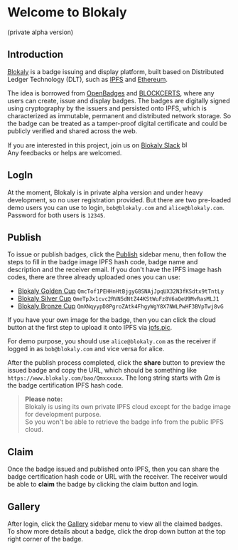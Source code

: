 # Welcome to Blokaly 

(private alpha version)

## Introduction

[Blokaly](https://www.blokaly.com) is a badge issuing and display platform, built based on Distributed Ledger Technology (DLT), such as [IPFS](https://ipfs.io/) and [Ethereum](https://www.ethereum.org/).

The idea is borrowed from [OpenBadges](https://openbadges.org/) and [BLOCKCERTS](http://www.blockcerts.org/), where any users can create, issue and display badges.
The badges are digitally signed using cryptography by the issuers and persisted onto IPFS, which is characterized as immutable, permanent and distributed network storage.
So the badge can be treated as a tamper-proof digital certificate and could be publicly verified and shared across the web.
  
If you are interested in this project, join us on [Blokaly Slack](https://blokaly.slack.com) [<img src="../../images/slack.png" alt="blokaly​.slack​.com" style="hight: 15px; width: 15px;"/>](https://blokaly.slack.com)<br/>
Any feedbacks or helps are welcomed.

## LogIn

At the moment, Blokaly is in private alpha version and under heavy development, so no user registration provided.
But there are two pre-loaded demo users you can use to login, `bob@blokaly.com` and `alice@blokaly.com`. Password for both users is `12345`.

## Publish

To issue or publish badges, click the [Publish](https://www.blokaly.com/publish) sidebar menu, then follow the steps to fill in the badge image IPFS hash code, badge name and description and the receiver email.
If you don't have the IPFS image hash codes, there are three already uploaded ones you can use:

- [Blokaly Golden Cup](https://gateway.ipfs.io/ipfs/QmcTof1PEHHnHtBjgyG8SNAjJpqUX32N3fKSdtx9tTntLy) `QmcTof1PEHHnHtBjgyG8SNAjJpqUX32N3fKSdtx9tTntLy`
- [Blokaly Silver Cup](https://gateway.ipfs.io/ipfs/QmeTpJx1cvc2RVN5dNtZ44KStWuFz8V6aQeU9MvRasMLJ1) `QmeTpJx1cvc2RVN5dNtZ44KStWuFz8V6aQeU9MvRasMLJ1`
- [Blokaly Bronze Cup](https://gateway.ipfs.io/ipfs/QmXNqyypD8PgroZAtk4FhgyWgY8X7NWLPwHF3BVpTwj8vG) `QmXNqyypD8PgroZAtk4FhgyWgY8X7NWLPwHF3BVpTwj8vG`

If you have your own image for the badge, then you can click the cloud button at the first step to upload it onto IPFS via [ipfs.pic](https://ipfs.pics/).

For demo purpose, you should use `alice@blokaly.com` as the receiver if logged in as `bob@blokaly.com` and vice versa for alice.
 
After the publish process completed, click the **share** button to preview the issued badge and copy the URL, which should be something like `https://www.blokaly.com/bao/Qmxxxxxx`.
The long string starts with _Qm_ is the badge certification IPFS hash code.

> **Please note:**<br/> 
> Blokaly is using its own private IPFS cloud except for the badge image for development purpose.<br/> 
> So you won't be able to retrieve the badge info from the public IPFS cloud. 
 
## Claim

Once the badge issued and published onto IPFS, then you can share the badge certification hash code or URL with the receiver.
The receiver would be able to **claim** the badge by clicking the claim button and login. 

## Gallery

After login, click the [Gallery](https://www.blokaly.com/gallery) sidebar menu to view all the claimed badges.
To show more details about a badge, click the drop down button at the top right corner of the badge.